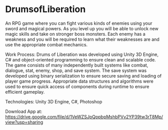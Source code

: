 # DrumsofLiberation
An RPG game where you can fight various kinds of enemies using your sword and magical powers. As you level up you will be able to unlock new magic skills and take on stronger boss monsters. Each enemy has a weakness and you will be required to learn what their weaknesses are and use the appropriate combat mechanics.

Work Process:
Drums of Liberation was developed using Unity 3D Engine, C# and object-oriented programming to ensure clean and scalable code. The game consists of many independently built systems like combat, dialogue, stat, enemy, shop, and save system. The save system was developed using binary serialization to ensure secure saving and loading of player game progress. Appropriate data structures and algorithms were used to ensure quick access of components during runtime to ensure efficient gameplay.    

Technologies:
Unity 3D Engine, C#, Photoshop

Download App at: https://drive.google.com/file/d/1VeWZSJpQppbpMshbPVv2YP39tw3rT8Mp/view?usp=sharing

